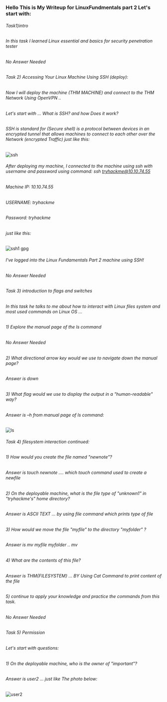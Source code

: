 ### Hello This is My Writeup for LinuxFundmentals part 2  Let's start with: 
###### Task1)intro 
###### In this task  I learned Linux essential and basics for security penetration tester  
###### No Answer Needed   
###### Task 2) Accessing Your Linux Machine Using SSH (deploy):  
###### Now I will deploy the machine (THM MACHINE) and connect to the THM Network Using OpenVPN ..
###### Let's start with ... What is SSH?  and how Does it work?  
###### SSH is standard for (Secure shell) is a protocol between devices in an encrypted tunnel that allows machines to connect to each other over the Network (encrypted Traffic) just like this: 
![ssh](https://user-images.githubusercontent.com/47929033/124278076-17e4db00-db46-11eb-8a40-e7cc04ecb66b.png)
###### After deploying my machine, I connected to the machine using ssh with username and password using command:  ssh tryhackme@10.10.74.55   
###### Machine IP: 10.10.74.55 
###### USERNAME: tryhackme
###### Password: tryhackme
###### just like this: 
![ssh1 gpg](https://user-images.githubusercontent.com/47929033/124278466-96417d00-db46-11eb-9f93-55750807c33c.png) 
###### I've logged into the Linux Fundamentals Part 2 machine using SSH! 
###### No Answer Needed 
###### Task 3) introduction to flags and switches 
###### In this task he talks to me about how to interact with Linux files system and most used commands on Linux OS …
###### 1) Explore the manual page of the ls command 
###### No Answer Needed 
###### 2) What directional arrow key would we use to navigate down the manual page? 
###### Answer is down 
###### 3) What flag would we use to display the output in a "human-readable" way?
###### Answer is –h    from manual page of ls command: 
![ls](https://user-images.githubusercontent.com/47929033/124279076-5333d980-db47-11eb-9f82-67c5b1baf91d.png)
###### Task 4) filesystem interaction continued: 
###### 1) How would you create the file named "newnote"? 
###### Answer is touch newnote …. which touch command used to create a newfile  
###### 2) On the deployable machine, what is the file type of "unknown1" in "tryhackme's" home directory? 
###### Answer is ASCII TEXT ... by using file command which prints type of file 
###### 3) How would we move the file "myfile" to the directory "myfolder" ? 
###### Answer is mv myfile myfolder .. mv <file> <destination>
###### 4) What are the contents of this file? 
###### Answer is THM{FILESYSTEM} ... BY Using Cat Command to print content of the file 
###### 5) continue to apply your knowledge and practice the commands from this task. 
###### No Answer Needed 
###### Task 5) Permission  
###### Let's start with questions: 
###### 1) On the deployable machine, who is the owner of "important"? 
###### Answer is user2 …  just like The photo below:
![user2](https://user-images.githubusercontent.com/47929033/124280038-7f038f00-db48-11eb-880f-c37b7f317828.png)





